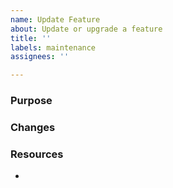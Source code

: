 ```yaml
---
name: Update Feature
about: Update or upgrade a feature
title: ''
labels: maintenance
assignees: ''

---
```


### Purpose

[//]: # (What is the purpose of this issue? What does this issue hope to achieve?)

### Changes

[//]: # (What changes will be made to an existing feature? How will it be better?)

### Resources

[//]: # (Link to extra resources that might help with updating the feature.)

- 
